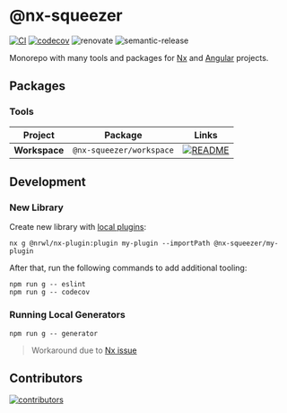 # @nx-squeezer

[![CI](https://github.com/nx-squeezer/squeezer/actions/workflows/ci.yml/badge.svg)](https://github.com/nx-squeezer/squeezer/actions/workflows/ci.yml) [![codecov](https://codecov.io/gh/nx-squeezer/squeezer/branch/main/graph/badge.svg)](https://codecov.io/gh/nx-squeezer/squeezer) ![renovate](https://img.shields.io/badge/maintaied%20with-renovate-blue?logo=renovatebot) ![semantic-release](https://img.shields.io/badge/%20%20%F0%9F%93%A6%F0%9F%9A%80-semantic--release-e10079.svg)

Monorepo with many tools and packages for [Nx](https://nx.dev/) and [Angular](https://angular.io/) projects.

## Packages

### Tools

| Project       | Package                  | Links                                                                                      |
| ------------- | ------------------------ | ------------------------------------------------------------------------------------------ |
| **Workspace** | `@nx-squeezer/workspace` | [![README](https://img.shields.io/badge/README--green.svg)](/packages/workspace/README.md) |

## Development

### New Library

Create new library with [local plugins](https://nx.dev/plugin-features/create-your-own-plugin#local-workspace-plugins):

```shell
nx g @nrwl/nx-plugin:plugin my-plugin --importPath @nx-squeezer/my-plugin
```

After that, run the following commands to add additional tooling:

```shell
npm run g -- eslint
npm run g -- codecov
```

### Running Local Generators

```shell
npm run g -- generator
```

> Workaround due to [Nx issue](https://github.com/nrwl/nx/issues/9823)

## Contributors

[![contributors](https://contrib.rocks/image?repo=nx-squeezer/squeezer)](https://github.com/nx-squeezer/squeezer/graphs/contributors)
